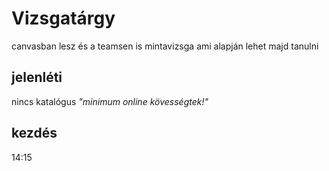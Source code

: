 # Vizsgatárgy

canvasban lesz és a teamsen is mintavizsga ami alapján lehet majd tanulni

## jelenléti

nincs katalógus
*"minimum online kövességtek!"*

## kezdés

14:15

